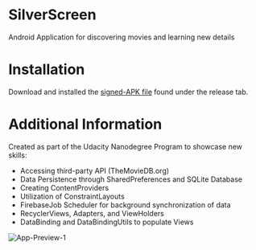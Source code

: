 # SilverScreen
Android Application for discovering movies and learning new details

# Installation
Download and installed the [signed-APK file](https://github.com/amagh/SilverScreen/releases/download/0.1.0/SilverScreen_v0.1.0.apk) found
under the release tab.

# Additional Information
Created as part of the Udacity Nanodegree Program to showcase new skills:
 - Accessing third-party API (TheMovieDB.org)
 - Data Persistence through SharedPreferences and SQLite Database
 - Creating ContentProviders
 - Utilization of ConstraintLayouts
 - FirebaseJob Scheduler for background synchronization of data
 - RecyclerViews, Adapters, and ViewHolders
 - DataBinding and DataBindingUtils to populate Views
 
![App-Preview-1](http://imgur.com/8cXRLxm.png)
